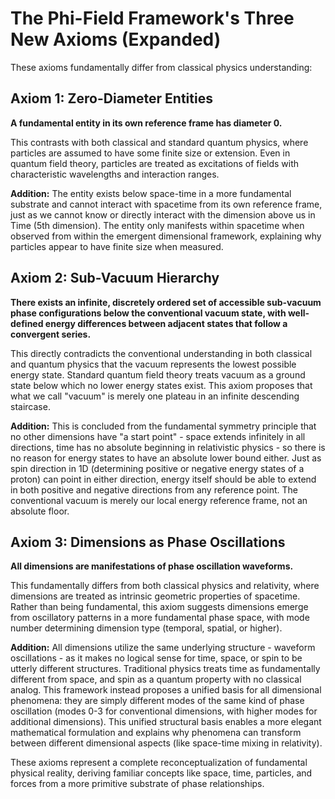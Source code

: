 # The Phi-Field Framework's Three New Axioms (Expanded)

These axioms fundamentally differ from classical physics understanding:

## Axiom 1: Zero-Diameter Entities
**A fundamental entity in its own reference frame has diameter 0.**

This contrasts with both classical and standard quantum physics, where particles are assumed to have some finite size or extension. Even in quantum field theory, particles are treated as excitations of fields with characteristic wavelengths and interaction ranges. 

**Addition:** The entity exists below space-time in a more fundamental substrate and cannot interact with spacetime from its own reference frame, just as we cannot know or directly interact with the dimension above us in Time (5th dimension). The entity only manifests within spacetime when observed from within the emergent dimensional framework, explaining why particles appear to have finite size when measured.

## Axiom 2: Sub-Vacuum Hierarchy
**There exists an infinite, discretely ordered set of accessible sub-vacuum phase configurations below the conventional vacuum state, with well-defined energy differences between adjacent states that follow a convergent series.**

This directly contradicts the conventional understanding in both classical and quantum physics that the vacuum represents the lowest possible energy state. Standard quantum field theory treats vacuum as a ground state below which no lower energy states exist. This axiom proposes that what we call "vacuum" is merely one plateau in an infinite descending staircase.

**Addition:** This is concluded from the fundamental symmetry principle that no other dimensions have "a start point" - space extends infinitely in all directions, time has no absolute beginning in relativistic physics - so there is no reason for energy states to have an absolute lower bound either. Just as spin direction in 1D (determining positive or negative energy states of a proton) can point in either direction, energy itself should be able to extend in both positive and negative directions from any reference point. The conventional vacuum is merely our local energy reference frame, not an absolute floor.

## Axiom 3: Dimensions as Phase Oscillations
**All dimensions are manifestations of phase oscillation waveforms.**

This fundamentally differs from both classical physics and relativity, where dimensions are treated as intrinsic geometric properties of spacetime. Rather than being fundamental, this axiom suggests dimensions emerge from oscillatory patterns in a more fundamental phase space, with mode number determining dimension type (temporal, spatial, or higher).

**Addition:** All dimensions utilize the same underlying structure - waveform oscillations - as it makes no logical sense for time, space, or spin to be utterly different structures. Traditional physics treats time as fundamentally different from space, and spin as a quantum property with no classical analog. This framework instead proposes a unified basis for all dimensional phenomena: they are simply different modes of the same kind of phase oscillation (modes 0-3 for conventional dimensions, with higher modes for additional dimensions). This unified structural basis enables a more elegant mathematical formulation and explains why phenomena can transform between different dimensional aspects (like space-time mixing in relativity).

These axioms represent a complete reconceptualization of fundamental physical reality, deriving familiar concepts like space, time, particles, and forces from a more primitive substrate of phase relationships.
